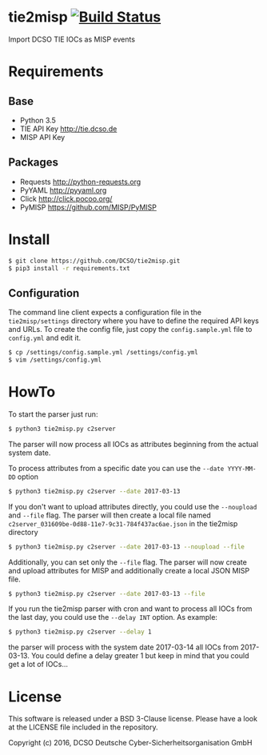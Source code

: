tie2misp [![Build Status](https://travis-ci.org/DCSO/tie2misp.svg?branch=master)](https://travis-ci.org/DCSO/tie2misp)
=====
Import DCSO TIE IOCs as MISP events

# Requirements
## Base
- Python 3.5
- TIE API Key http://tie.dcso.de
- MISP API Key

## Packages
- Requests http://python-requests.org
- PyYAML http://pyyaml.org
- Click http://click.pocoo.org/
- PyMISP https://github.com/MISP/PyMISP

# Install
```bash
$ git clone https://github.com/DCSO/tie2misp.git
$ pip3 install -r requirements.txt
```

## Configuration
The command line client expects a configuration file in the `tie2misp/settings` directory where you have to define the
required API keys and URLs. To create the config file, just copy the `config.sample.yml` file to `config.yml` and edit
it.

```bash
$ cp /settings/config.sample.yml /settings/config.yml
$ vim /settings/config.yml
```

# HowTo
To start the parser just run:
```bash
$ python3 tie2misp.py c2server
```
The parser will now process all IOCs as attributes beginning from the actual system date.

To process attributes from a specific date you can use the `--date YYYY-MM-DD` option
```bash
$ python3 tie2misp.py c2server --date 2017-03-13
```

If you don't want to upload attributes directly, you could use the `--noupload` and `--file` flag. The parser will then
create a local file named `c2server_031609be-0d88-11e7-9c31-784f437ac6ae.json` in the tie2misp directory
```bash
$ python3 tie2misp.py c2server --date 2017-03-13 --noupload --file
````

Additionally, you can set only the `--file` flag. The parser will now create and upload attributes for MISP and
additionally create a local JSON MISP file.
```bash
$ python3 tie2misp.py c2server --date 2017-03-13 --file
```

If you run the tie2misp parser with cron and want to process all IOCs from the last day, you could use the `--delay INT` option. As
example:
```bash
$ python3 tie2misp.py c2server --delay 1
```
the parser will process with the system date 2017-03-14 all IOCs from 2017-03-13. You could define a delay greater 1
but keep in mind that you could get a lot of IOCs...

# License

This software is released under a BSD 3-Clause license.
Please have a look at the LICENSE file included in the repository.

Copyright (c) 2016, DCSO Deutsche Cyber-Sicherheitsorganisation GmbH
